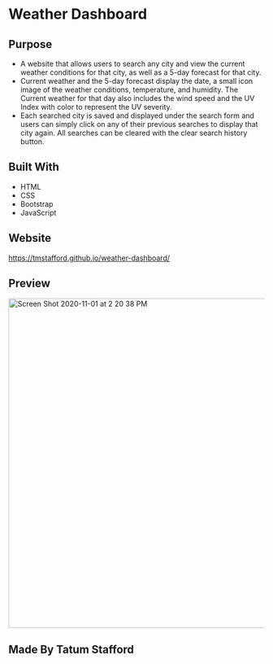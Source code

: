 # Weather Dashboard

## Purpose
* A website that allows users to search any city and view the current weather conditions for that city, as well as a 5-day forecast for that city. 
* Current weather and the 5-day forecast display the date, a small icon image of the weather conditions, temperature, and humidity. The Current weather for that day also includes the wind speed and the UV Index with color to represent the UV severity. 
* Each searched city is saved and displayed under the search form and users can simply click on any of their previous searches to display that city again. All searches can be cleared with the clear search history button. 

## Built With
* HTML
* CSS
* Bootstrap
* JavaScript

## Website 
https://tmstafford.github.io/weather-dashboard/

## Preview
<img width="648" alt="Screen Shot 2020-11-01 at 2 20 38 PM" src="https://user-images.githubusercontent.com/70179648/97813497-470d1a80-1c4e-11eb-9f1c-8692a33cefba.png">

## Made By Tatum Stafford 
